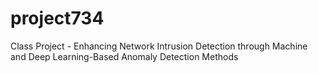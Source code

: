 # project734
Class Project - Enhancing Network Intrusion Detection through Machine and Deep Learning-Based Anomaly Detection Methods
